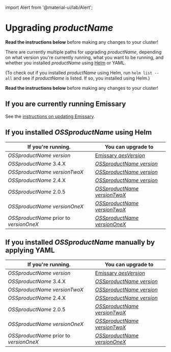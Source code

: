 import Alert from '@material-ui/lab/Alert';

# Upgrading $productName$

<Alert severity="warning">
  <b>Read the instructions below</b> before making any changes to your cluster!
</Alert>

There are currently multiple paths for upgrading $productName$, depending on what version you're currently
running, what you want to be running, and whether you installed $productName$ using [Helm](../helm) or
YAML.

(To check out if you installed $productName$ using Helm, run `helm list --all` and see if
$productName$ is listed. If so, you installed using Helm.)

<Alert severity="warning">
  <b>Read the instructions below</b> before making any changes to your cluster!
</Alert>

## If you are currently running Emissary

See the [instructions on updating Emissary](/docs/edge-stack/$aesDocsVersion$/topics/install/migration-matrix/).

## If you installed $OSSproductName$ using Helm

| If you're running.                      | You can upgrade to                                                                                                          |
|-----------------------------------------|-----------------------------------------------------------------------------------------------------------------------------|
| $OSSproductName$ $version$              | [Emissary $aesVersion$](/docs/edge-stack/$aesDocsVersion$/topics/install/upgrade/helm/emissary-3.5/edge-stack-3.X/) |
| $OSSproductName$ 3.4.X                  | [$OSSproductName$ $version$](../upgrade/helm/emissary-3.4/emissary-3.X)                                                     |
| $OSSproductName$ $versionTwoX$          | [$OSSproductName$ $version$](../upgrade/helm/emissary-2.5/emissary-3.X)                                                     |
| $OSSproductName$ 2.4.X                  | [$OSSproductName$ $version$](../upgrade/helm/emissary-2.4/emissary-2.X)                                                     |
| $OSSproductName$ 2.0.5                  | [$OSSproductName$ $versionTwoX$](../upgrade/helm/emissary-2.0/emissary-2.X)                                                 |
| $OSSproductName$ $versionOneX$          | [$OSSproductName$ $versionTwoX$](../upgrade/helm/emissary-1.14/emissary-2.X)                                                |
| $OSSproductName$ prior to $versionOneX$ | [$OSSproductName$ $versionOneX$](../../../../1.14/topics/install/upgrading)                                                 |

## If you installed $OSSproductName$ manually by applying YAML

| If you're running.                      | You can upgrade to                                                                                                          |
|-----------------------------------------|-----------------------------------------------------------------------------------------------------------------------------|
| $OSSproductName$ $version$              | [Emissary $aesVersion$](/docs/edge-stack/$aesDocsVersion$/topics/install/upgrade/yaml/emissary-3.5/edge-stack-3.X/) |
| $OSSproductName$ 3.4.X                  | [$OSSproductName$ $version$](../upgrade/yaml/emissary-3.4/emissary-3.X)                                                     |
| $OSSproductName$ $versionTwoX$          | [$OSSproductName$ $version$](../upgrade/yaml/emissary-2.5/emissary-3.X)                                                     |
| $OSSproductName$ 2.4.X                  | [$OSSproductName$ $version$](../upgrade/yaml/emissary-2.4/emissary-2.X)                                                     |
| $OSSproductName$ 2.0.5                  | [$OSSproductName$ $versionTwoX$](../upgrade/yaml/emissary-2.0/emissary-2.X)                                                 |
| $OSSproductName$ $versionOneX$          | [$OSSproductName$ $versionTwoX$](../upgrade/yaml/emissary-1.14/emissary-2.X)                                                |
| $OSSproductName$ prior to $versionOneX$ | [$OSSproductName$ $versionOneX$](../../../../1.14/topics/install/upgrading)                                                 |
